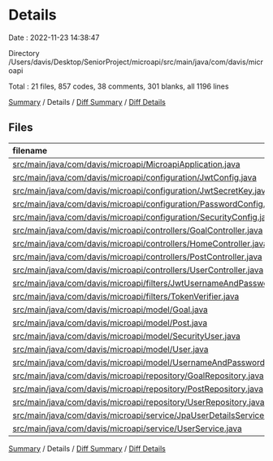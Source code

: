 # Details

Date : 2022-11-23 14:38:47

Directory /Users/davis/Desktop/SeniorProject/microapi/src/main/java/com/davis/microapi

Total : 21 files,  857 codes, 38 comments, 301 blanks, all 1196 lines

[Summary](results.md) / Details / [Diff Summary](diff.md) / [Diff Details](diff-details.md)

## Files
| filename | language | code | comment | blank | total |
| :--- | :--- | ---: | ---: | ---: | ---: |
| [src/main/java/com/davis/microapi/MicroapiApplication.java](/src/main/java/com/davis/microapi/MicroapiApplication.java) | Java | 55 | 0 | 10 | 65 |
| [src/main/java/com/davis/microapi/configuration/JwtConfig.java](/src/main/java/com/davis/microapi/configuration/JwtConfig.java) | Java | 34 | 0 | 12 | 46 |
| [src/main/java/com/davis/microapi/configuration/JwtSecretKey.java](/src/main/java/com/davis/microapi/configuration/JwtSecretKey.java) | Java | 18 | 0 | 8 | 26 |
| [src/main/java/com/davis/microapi/configuration/PasswordConfig.java](/src/main/java/com/davis/microapi/configuration/PasswordConfig.java) | Java | 12 | 0 | 4 | 16 |
| [src/main/java/com/davis/microapi/configuration/SecurityConfig.java](/src/main/java/com/davis/microapi/configuration/SecurityConfig.java) | Java | 48 | 31 | 12 | 91 |
| [src/main/java/com/davis/microapi/controllers/GoalController.java](/src/main/java/com/davis/microapi/controllers/GoalController.java) | Java | 52 | 0 | 17 | 69 |
| [src/main/java/com/davis/microapi/controllers/HomeController.java](/src/main/java/com/davis/microapi/controllers/HomeController.java) | Java | 21 | 0 | 7 | 28 |
| [src/main/java/com/davis/microapi/controllers/PostController.java](/src/main/java/com/davis/microapi/controllers/PostController.java) | Java | 23 | 0 | 10 | 33 |
| [src/main/java/com/davis/microapi/controllers/UserController.java](/src/main/java/com/davis/microapi/controllers/UserController.java) | Java | 56 | 0 | 12 | 68 |
| [src/main/java/com/davis/microapi/filters/JwtUsernameAndPasswordAuthenticationFilter.java](/src/main/java/com/davis/microapi/filters/JwtUsernameAndPasswordAuthenticationFilter.java) | Java | 64 | 0 | 20 | 84 |
| [src/main/java/com/davis/microapi/filters/TokenVerifier.java](/src/main/java/com/davis/microapi/filters/TokenVerifier.java) | Java | 65 | 0 | 28 | 93 |
| [src/main/java/com/davis/microapi/model/Goal.java](/src/main/java/com/davis/microapi/model/Goal.java) | Java | 137 | 0 | 41 | 178 |
| [src/main/java/com/davis/microapi/model/Post.java](/src/main/java/com/davis/microapi/model/Post.java) | Java | 86 | 0 | 30 | 116 |
| [src/main/java/com/davis/microapi/model/SecurityUser.java](/src/main/java/com/davis/microapi/model/SecurityUser.java) | Java | 44 | 7 | 16 | 67 |
| [src/main/java/com/davis/microapi/model/User.java](/src/main/java/com/davis/microapi/model/User.java) | Java | 54 | 0 | 21 | 75 |
| [src/main/java/com/davis/microapi/model/UsernameAndPasswordAuthenticationRequest.java](/src/main/java/com/davis/microapi/model/UsernameAndPasswordAuthenticationRequest.java) | Java | 19 | 0 | 9 | 28 |
| [src/main/java/com/davis/microapi/repository/GoalRepository.java](/src/main/java/com/davis/microapi/repository/GoalRepository.java) | Java | 9 | 0 | 8 | 17 |
| [src/main/java/com/davis/microapi/repository/PostRepository.java](/src/main/java/com/davis/microapi/repository/PostRepository.java) | Java | 5 | 0 | 6 | 11 |
| [src/main/java/com/davis/microapi/repository/UserRepository.java](/src/main/java/com/davis/microapi/repository/UserRepository.java) | Java | 7 | 0 | 8 | 15 |
| [src/main/java/com/davis/microapi/service/JpaUserDetailsService.java](/src/main/java/com/davis/microapi/service/JpaUserDetailsService.java) | Java | 20 | 0 | 13 | 33 |
| [src/main/java/com/davis/microapi/service/UserService.java](/src/main/java/com/davis/microapi/service/UserService.java) | Java | 28 | 0 | 9 | 37 |

[Summary](results.md) / Details / [Diff Summary](diff.md) / [Diff Details](diff-details.md)
